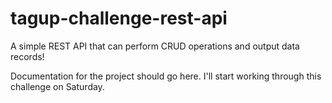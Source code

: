 # tagup-challenge-rest-api
A simple REST API that can perform CRUD operations and output data records!

Documentation for the project should go here. I'll start working through this challenge on Saturday.
